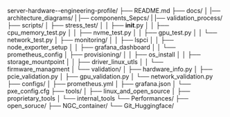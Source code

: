 
server-hardware--engineering-profile/
├── README.md
├── docs/
│   |── architecture_diagrams/
|   |── components_Sepcs/
|   |── validation_process/
├── scripts/
│   ├── stress_test/
│   │   ├── __init__.py
│   │   ├── cpu_memory_test.py
│   │   ├── nvme_test.py
│   │   ├── gpu_test.py
│   │   └── network_test.py
│   ├── monitoring/
│   │   ├── lspci
│   │   ├── node_exporter_setup
│   │   ├── grafana_dashboard
│   │   └── prometheus_config
│   ├── provisioning/
│   │   ├── os_install
│   │   ├── storage_mountpoint
│   │   ├── driver_linux_utls
│   │   └── firmware_managment
│   └── validation/
│       ├── hardware_info.py
│       ├── pcie_validation.py
│       ├── gpu_validation.py
│       └── network_validation.py
├── configs/
│   ├── prometheus.yml
│   ├── grafana.json
│   └── pxe_config.cfg
├── tools/
│   ├── linux_and_open_source
│   ├── proprietary_tools
│   └── internal_tools
└── Performances/
    ├── open_soruce/
    ├── NGC_container/
    └── Git_Huggingface/

